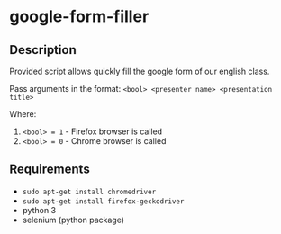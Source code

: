 # google-form-filler

## Description

Provided script allows quickly fill the google form of our english class.

Pass arguments in the format: `<bool> <presenter name> <presentation title>`

Where:
1) `<bool> = 1` - Firefox browser is called
2) `<bool> = 0` - Chrome browser is called

## Requirements

* `sudo apt-get install chromedriver`
* `sudo apt-get install firefox-geckodriver`
* python 3
* selenium (python package)
